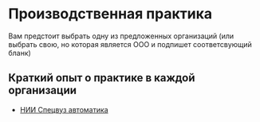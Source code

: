 # Производственная практика

Вам предстоит выбрать одну из предложенных организаций 
(или выбрать свою, но которая является ООО и подпишет соответсвующий бланк)

## Краткий опыт о практике в каждой организации

* [НИИ Спецвуз автоматика]()